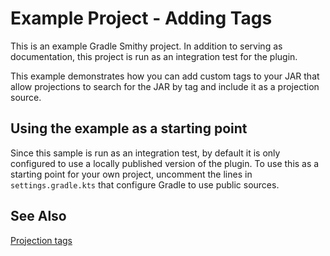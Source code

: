 # Example Project - Adding Tags

This is an example Gradle Smithy project. In addition to serving as documentation,
this project is run as an integration test for the plugin.

This example demonstrates how you can add custom tags to your JAR that allow
projections to search for the JAR by tag and include it as a projection source.

## Using the example as a starting point

Since this sample is run as an integration test, by default it is only configured
to use a locally published version of the plugin. To use this as a starting point
for your own project, uncomment the lines in `settings.gradle.kts` that configure
Gradle to use public sources.

## See Also

[Projection tags](https://awslabs.github.io/smithy/1.0/guides/building-models/gradle-plugin.html#projection-tags)
